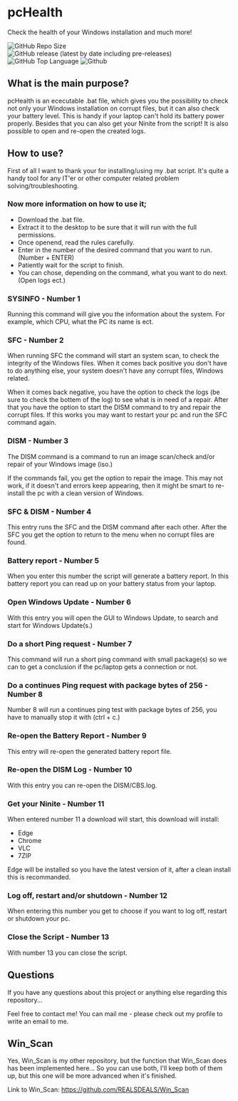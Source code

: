# pcHealth

Check the health of your Windows installation and much more!

![GitHub Repo Size](https://img.shields.io/github/repo-size/REALSDEALS/pcHealth?label=Repo%20Size) ![GitHub release (latest by date including pre-releases)](https://img.shields.io/github/v/release/REALSDEALS/pcHealth?include_prereleases&label=Latest%20Release) ![GitHub Top Language](https://img.shields.io/github/languages/top/REALSDEALS/pcHealth?color=green&label=Batchfile) ![Github](https://img.shields.io/github/license/REALSDEALS/pcHealth)

## What is the main purpose?

pcHealth is an ececutable .bat file, which gives you the possibility to check not only your Windows installation on corrupt files, but it can also check your battery level. This is handy if your laptop can't hold its battery power properly. Besides that you can also get your Ninite from the script! It is also possible to open and re-open the created logs.

## How to use?

First of all I want to thank your for installing/using my .bat script.
It's quite a handy tool for any IT'er or other computer related problem solving/troubleshooting.

### Now more information on how to use it;

- Download the .bat file.
- Extract it to the desktop to be sure that it will run with the full permissions.
- Once openend, read the rules carefully.
- Enter in the number of the desired command that you want to run. (Number + ENTER)
- Patiently wait for the script to finish.
- You can chose, depending on the command, what you want to do next. (Open logs ect.)

### SYSINFO - Number 1

Running this command will give you the information about the system.
For example, which CPU, what the PC its name is ect.

### SFC - Number 2

When running SFC the command will start an system scan, to check the integrity of the Windows files.
When it comes back positive you don't have to do anything else, your system doesn't have any corrupt files, Windows related.

When it comes back negative, you have the option to check the logs (be sure to check the bottem of the log) to see what is in need of a repair. After that you have the option to start the DISM command to try and repair the corrupt files. If this works you may want to restart your pc and run the SFC command again.

### DISM - Number 3

The DISM command is a command to run an image scan/check and/or repair of your Windows image (iso.)

If the commands fail, you get the option to repair the image.
This may not work, if it doesn't and errors keep appearing, then it might be smart to re-install the pc with a clean version of Windows.

### SFC & DISM - Number 4

This entry runs the SFC and the DISM command after each other.
After the SFC you get the option to return to the menu when no corrupt files are found.

### Battery report - Number 5

When you enter this number the script will generate a battery report.
In this battery report you can read up on your battery status from your laptop.

### Open Windows Update - Number 6

With this entry you will open the GUI to Windows Update, to search and start for Windows Update(s.)

### Do a short Ping request - Number 7

This command will run a short ping command with small package(s) so we can to get a conclusion if the pc/laptop gets a connection or not.

### Do a continues Ping request with package bytes of 256 - Number 8

Number 8 will run a continues ping test with package bytes of 256, you have to manually stop it with (ctrl + c.)

### Re-open the Battery Report - Number 9

This entry will re-open the generated battery report file.

### Re-open the DISM Log - Number 10

With this entry you can re-open the DISM/CBS.log.

### Get your Ninite - Number 11

When entered number 11 a download will start, this download will install:

- Edge
- Chrome
- VLC
- 7ZIP

Edge will be installed so you have the latest version of it, after a clean install this is recommanded.

### Log off, restart and/or shutdown - Number 12

When entering this number you get to choose if you want to log off, restart or shutdown your pc.

### Close the Script - Number 13

With number 13 you can close the script.

## Questions

If you have any questions about this project or anything else regarding this repository...

Feel free to contact me!
You can mail me - please check out my profile to write an email to me.

## Win_Scan

Yes, Win_Scan is my other repository, but the function that Win_Scan does has been implemented here...
So you can use both, I'll keep both of them up, but this one will be more advanced when it's finished.

Link to Win_Scan: https://github.com/REALSDEALS/Win_Scan
